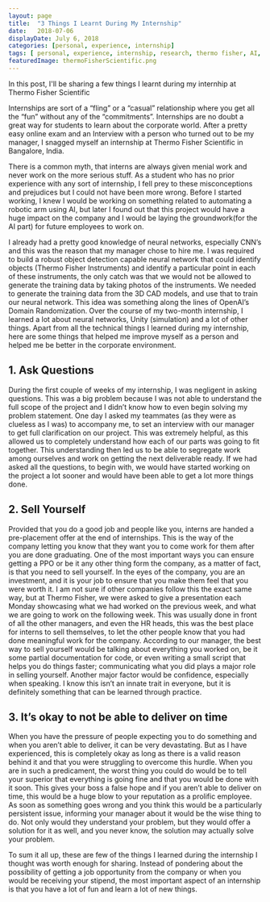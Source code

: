 ```yaml
---
layout: page
title:  "3 Things I Learnt During My Internship"
date:   2018-07-06
displayDate: July 6, 2018
categories: [personal, experience, internship]
tags: [ personal, experience, internship, research, thermo fisher, AI, machine learning]
featuredImage: thermoFisherScientific.png
---
```


In this post, I'll be sharing a few things I learnt during my internhip at Thermo Fisher Scientific

Internships are sort of a “fling” or a “casual” relationship where you get all the “fun” without any of the “commitments”. Internships are no doubt a great way for students to learn about the corporate world. After a pretty easy online exam and an Interview with a person who turned out to be my manager, I snagged myself an internship at Thermo Fisher Scientific in Bangalore, India.

There is a common myth, that interns are always given menial work and never work on the more serious stuff. As a student who has no prior experience with any sort of internship, I fell prey to these misconceptions and prejudices but I could not have been more wrong. Before I started working, I knew I would be working on something related to automating a robotic arm using AI, but later I found out that this project would have a huge impact on the company and I would be laying the groundwork(for the AI part) for future employees to work on.

I already had a pretty good knowledge of neural networks, especially CNN’s and this was the reason that my manager chose to hire me. I was required to build a robust object detection capable neural network that could identify objects (Thermo Fisher Instruments) and identify a particular point in each of these instruments, the only catch was that we would not be allowed to generate the training data by taking photos of the instruments. We needed to generate the training data from the 3D CAD models, and use that to train our neural network. This idea was something along the lines of OpenAI’s Domain Randomization. Over the course of my two-month internship, I learned a lot about neural networks, Unity (simulation) and a lot of other things. Apart from all the technical things I learned during my internship, here are some things that helped me improve myself as a person and helped me be better in the corporate environment.

## 1. Ask Questions

During the first couple of weeks of my internship, I was negligent in asking questions. This was a big problem because I was not able to understand the full scope of the project and I didn’t know how to even begin solving my problem statement. One day I asked my teammates (as they were as clueless as I was) to accompany me, to set an interview with our manager to get full clarification on our project. This was extremely helpful, as this allowed us to completely understand how each of our parts was going to fit together. This understanding then led us to be able to segregate work among ourselves and work on getting the next deliverable ready. If we had asked all the questions, to begin with, we would have started working on the project a lot sooner and would have been able to get a lot more things done.

## 2. Sell Yourself

Provided that you do a good job and people like you, interns are handed a pre-placement offer at the end of internships. This is the way of the company letting you know that they want you to come work for them after you are done graduating. One of the most important ways you can ensure getting a PPO or be it any other thing form the company, as a matter of fact, is that you need to sell yourself. In the eyes of the company, you are an investment, and it is your job to ensure that you make them feel that you were worth it. I am not sure if other companies follow this the exact same way, but at Thermo Fisher, we were asked to give a presentation each Monday showcasing what we had worked on the previous week, and what we are going to work on the following week. This was usually done in front of all the other managers, and even the HR heads, this was the best place for interns to sell themselves, to let the other people know that you had done meaningful work for the company. According to our manager, the best way to sell yourself would be talking about everything you worked on, be it some partial documentation for code, or even writing a small script that helps you do things faster; communicating what you did plays a major role in selling yourself. Another major factor would be confidence, especially when speaking. I know this isn’t an innate trait in everyone, but it is definitely something that can be learned through practice.

## 3. It’s okay to not be able to deliver on time

When you have the pressure of people expecting you to do something and when you aren’t able to deliver, it can be very devastating. But as I have experienced, this is completely okay as long as there is a valid reason behind it and that you were struggling to overcome this hurdle. When you are in such a predicament, the worst thing you could do would be to tell your superior that everything is going fine and that you would be done with it soon. This gives your boss a false hope and if you aren’t able to deliver on time, this would be a huge blow to your reputation as a prolific employee. As soon as something goes wrong and you think this would be a particularly persistent issue, informing your manager about it would be the wise thing to do. Not only would they understand your problem, but they would offer a solution for it as well, and you never know, the solution may actually solve your problem.


To sum it all up, these are few of the things I learned during the internship I thought was worth enough for sharing. Instead of pondering about the possibility of getting a job opportunity from the company or when you would be receiving your stipend, the most important aspect of an internship is that you have a lot of fun and learn a lot of new things.